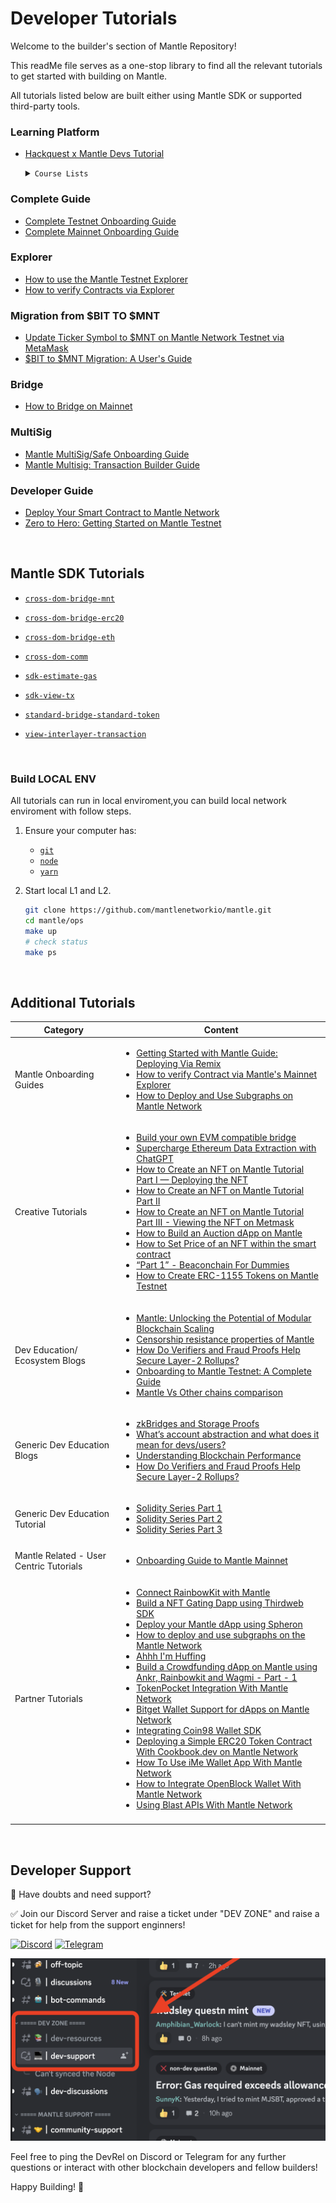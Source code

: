 # Developer Tutorials

Welcome to the builder's section of Mantle Repository!

This readMe file serves as a one-stop library to find all the relevant tutorials to get started with building on Mantle.

All tutorials listed below are built either using Mantle SDK or supported third-party tools.
</br>

### Learning Platform

- [Hackquest x Mantle Devs Tutorial](https://www.mantle.hackquest.io/)

   <details>
   <summary><code>Course Lists</code></summary>

  - [Mantle Concept - #1 Layer-2]()
  - [Mantle Concept - #2 Rollup]()
  - [Mantle Concept - #3 Modular Blockchain]()
  - [Mantle Concept - #4 Data Availability]()
  - [Mantle Concept - #5 Bridge]()
  - [Mantle Concept - #6 EVM]()
  - [Mantle Concept - #7 Gas]()
  - [Mantle Concept - #8 Finality]()

   </details>

### Complete Guide

- [Complete Testnet Onboarding Guide](https://www.mantle.xyz/blog/developers/onboarding-to-mantle-testnet-a-complete-guide)
- [Complete Mainnet Onboarding Guide](https://www.mantle.xyz/blog/developers/getting-onboarded-to-mantle-mainnet)

### Explorer

- [How to use the Mantle Testnet Explorer](https://www.mantle.xyz/blog/education/mantle-block-explorer)
- [How to verify Contracts via Explorer](https://www.mantle.xyz/blog/developers/how-to-verify-contracts-via-mantles-mainnet-explorer)

### Migration from $BIT TO $MNT

- [Update Ticker Symbol to $MNT on Mantle Network Testnet via MetaMask](https://www.mantle.xyz/blog/guidance/update-ticker-symbol-to-mnt-on-mantle-network-testnet-via-metamask)
- [$BIT to $MNT Migration: A User's Guide](https://www.mantle.xyz/blog/announcements/bit-to-mnt-user-guide)

### Bridge

- [How to Bridge on Mainnet](https://www.mantle.xyz/blog/announcements/bridging-on-mantle-mainnet)

### MultiSig

- [Mantle MultiSig/Safe Onboarding Guide](https://www.mantle.xyz/blog/guidance/mantle-multisig-a-complete-onboarding-guide)
- [Mantle Multisig: Transaction Builder Guide](https://www.mantle.xyz/blog/developers/mantle-multisig-transaction-builder-guide#)

### Developer Guide

- [Deploy Your Smart Contract to Mantle Network](https://www.mantle.xyz/blog/developers/deploy-your-smart-contract-to-mantle-network)
- [Zero to Hero: Getting Started on Mantle Testnet](https://www.mantle.xyz/blog/developers/zero-to-hero-getting-started-on-mantle-testnet)

</br>

## Mantle SDK Tutorials

- [`cross-dom-bridge-mnt`](./cross-dom-bridge-mnt/README.md)

- [`cross-dom-bridge-erc20`](./cross-dom-bridge-erc20/README.md)

- [`cross-dom-bridge-eth`](./cross-dom-bridge-eth/README.md)

- [`cross-dom-comm`](./cross-dom-comm/README.md)

- [`sdk-estimate-gas`](./sdk-estimate-gas/README.md)

- [`sdk-view-tx`](./sdk-view-tx/README.md)

- [`standard-bridge-standard-token`](./standard-bridge-standard-token/README.md)

- [`view-interlayer-transaction`](https://www.mantle.xyz/blog/developers/how-to-view-interlayer-transactions)

</br>

### Build LOCAL ENV

All tutorials can run in local enviroment,you can build local network enviroment with follow steps.

1. Ensure your computer has:

   - [`git`](https://git-scm.com/downloads)
   - [`node`](https://nodejs.org/en/)
   - [`yarn`](https://classic.yarnpkg.com/lang/en/docs/install/#mac-stable)

1. Start local L1 and L2.
   ```sh
   git clone https://github.com/mantlenetworkio/mantle.git
   cd mantle/ops
   make up
   # check status
   make ps
   ```

</br>

## Additional Tutorials

| Category                                | Content                                                                                                                                                                                                                                                                                                                                                                                                                                                                                                                                                                                                                                                                                                                                                                                                                                                                                                                                                                                                                                                                                                                                                                                                                                                                                                                                                                                                                                                                                                                                                                                                                                                                                                                                                                                                                                                                                                                              |
| --------------------------------------- | ------------------------------------------------------------------------------------------------------------------------------------------------------------------------------------------------------------------------------------------------------------------------------------------------------------------------------------------------------------------------------------------------------------------------------------------------------------------------------------------------------------------------------------------------------------------------------------------------------------------------------------------------------------------------------------------------------------------------------------------------------------------------------------------------------------------------------------------------------------------------------------------------------------------------------------------------------------------------------------------------------------------------------------------------------------------------------------------------------------------------------------------------------------------------------------------------------------------------------------------------------------------------------------------------------------------------------------------------------------------------------------------------------------------------------------------------------------------------------------------------------------------------------------------------------------------------------------------------------------------------------------------------------------------------------------------------------------------------------------------------------------------------------------------------------------------------------------------------------------------------------------------------------------------------------------ |
| Mantle Onboarding Guides                | <ul><li> [Getting Started with Mantle Guide: Deploying Via Remix](https://www.mantle.xyz/blog/developers/deploy-your-smart-contract-to-mantle-network) </li><li> [How to verify Contract via Mantle's Mainnet Explorer](https://www.mantle.xyz/blog/developers/how-to-verify-contracts-via-mantles-mainnet-explorer) </li><li> [How to Deploy and Use Subgraphs on Mantle Network](https://www.mantle.xyz/blog/developers/deploy-and-use-subgraphs-mantle-network)                                                                                                                                                                                                                                                                                                                                                                                                                                                                                                                                                                                                                                                                                                                                                                                                                                                                                                                                                                                                                                                                                                                                                                                                                                                                                                                                                                                                                                                                   |
| Creative Tutorials                      | <ul><li> [Build your own EVM compatible bridge](https://www.mantle.xyz/blog/developers/how-to-create-an-evm-compatible-bridge-on-mantle) </li><li> [Supercharge Ethereum Data Extraction with ChatGPT](https://www.mantle.xyz/blog/developers/supercharge-ethereum-data-extraction-with-chatgpt)</li><li> [How to Create an NFT on Mantle Tutorial Part I — Deploying the NFT](https://www.mantle.xyz/blog/developers/how-to-create-an-nft-on-mantle-tutorial-part-i-deploying-the-nft)</li><li> [How to Create an NFT on Mantle Tutorial Part II](https://www.mantle.xyz/blog/developers/how-to-create-an-nft-on-mantle-tutorial-part-ii-minting-the-deployed-nft)</li><li>[How to Create an NFT on Mantle Tutorial Part III - Viewing the NFT on Metmask](https://www.mantle.xyz/blog/developers/how-to-create-an-nft-on-mantle-tutorial-part-iii-how-to-view-the-deployed-nft-on-metamask-) </li><li> [How to Build an Auction dApp on Mantle](https://www.mantle.xyz/blog/developers/how-to-build-auction-dapp-on-mantle) </li><li> [How to Set Price of an NFT within the smart contract](https://www.mantle.xyz/blog/developers/how-to-set-price-nft-within-smart-contract) </li><li> [“Part 1” - Beaconchain For Dummies](https://www.mantle.xyz/blog/developers/pos-ethereum-beacon-chain-for-dummies) </li><li> [How to Create ERC-1155 Tokens on Mantle Testnet](https://www.mantle.xyz/blog/developers/how-create-erc-1155-tokens-mantle-network) </li></ul>                                                                                                                                                                                                                                                                                                                                                                                                                                                              |
| Dev Education/ Ecosystem Blogs          | <ul><li> [Mantle: Unlocking the Potential of Modular Blockchain Scaling](https://www.mantle.xyz/blog/developers/mantle-unlocking-the-potential-of-modular-blockchain-scaling) </li><li> [Censorship resistance properties of Mantle](https://www.mantle.xyz/blog/education/censorship-resistance-properties-of-mantle) </li><li> [How Do Verifiers and Fraud Proofs Help Secure Layer-2 Rollups?](https://www.mantle.xyz/blog/education/how-do-verifiers-and-fraud-proofs-help-secure-layer-2-rollups) </li><li> [Onboarding to Mantle Testnet: A Complete Guide](https://www.mantle.xyz/blog/developers/onboarding-to-mantle-testnet-a-complete-guide) </li><li> [Mantle Vs Other chains comparison](https://www.mantle.xyz/blog/education/diving-into-the-rollup-landscape-zero-knowledge-and-optimistic)                                                                                                                                                                                                                                                                                                                                                                                                                                                                                                                                                                                                                                                                                                                                                                                                                                                                                                                                                                                                                                                                                                                          |
| Generic Dev Education Blogs             | <ul><li> [zkBridges and Storage Proofs](https://www.mantle.xyz/blog/research/zkbridges-storage-proofs) </li><li> [What’s account abstraction and what does it mean for devs/users?](https://www.mantle.xyz/blog/education/account-abstraction-and-what-it-means-for-dapp-users-and-developers) </li><li> [Understanding Blockchain Performance]()</li><li> [How Do Verifiers and Fraud Proofs Help Secure Layer-2 Rollups?](https://www.mantle.xyz/blog/education/how-do-verifiers-and-fraud-proofs-help-secure-layer-2-rollups)                                                                                                                                                                                                                                                                                                                                                                                                                                                                                                                                                                                                                                                                                                                                                                                                                                                                                                                                                                                                                                                                                                                                                                                                                                                                                                                                                                                                     |
| Generic Dev Education Tutorial          | <ul><li> [Solidity Series Part 1 ](https://www.mantle.xyz/blog/developers/learn-on-mantle-solidity-series-part-1) </li><li> [Solidity Series Part 2 ](https://www.mantle.xyz/blog/developers/learn-on-mantle-solidity-series-part-2)</li><li> [Solidity Series Part 3 ](https://www.mantle.xyz/blog/education/solidity-series-part-3-call-vs-delegatecall)                                                                                                                                                                                                                                                                                                                                                                                                                                                                                                                                                                                                                                                                                                                                                                                                                                                                                                                                                                                                                                                                                                                                                                                                                                                                                                                                                                                                                                                                                                                                                                           |
| Mantle Related - User Centric Tutorials | <ul><li> [Onboarding Guide to Mantle Mainnet](https://www.mantle.xyz/blog/developers/getting-onboarded-to-mantle-mainnet)                                                                                                                                                                                                                                                                                                                                                                                                                                                                                                                                                                                                                                                                                                                                                                                                                                                                                                                                                                                                                                                                                                                                                                                                                                                                                                                                                                                                                                                                                                                                                                                                                                                                                                                                                                                                            |
| Partner Tutorials                       | <ul><li> [Connect RainbowKit with Mantle](https://www.mantle.xyz/blog/developers/connect-rainbowkit-with-mantle-testnet) </li><li> [Build a NFT Gating Dapp using Thirdweb SDK](https://www.mantle.xyz/blog/developers/building-an-nft-gating-dapp-using-thirdweb-sdk) </li><li>[Deploy your Mantle dApp using Spheron](https://www.mantle.xyz/blog/developers/deploy-and-use-subgraphs-mantle-network) </li><li> [How to deploy and use subgraphs on the Mantle Network ](https://www.mantle.xyz/blog/developers/deploy-and-use-subgraphs-mantle-network)</li><li> [Ahhh I'm Huffing](https://www.mantle.xyz/blog/developers/low-level-evm-programming-in-huff) </li><li> [Build a Crowdfunding dApp on Mantle using Ankr, Rainbowkit and Wagmi - Part - 1](https://www.mantle.xyz/blog/developers/build-a-crowdfunding-dapp-on-mantle-network-using-ankr-part-1) </li><li> [TokenPocket Integration With Mantle Network](https://www.mantle.xyz/blog/developers/token-pocket-integration-mantle-network) </li><li> [Bitget Wallet Support for dApps on Mantle Network](https://www.mantle.xyz/blog/developers/bitget-wallet-support-dapps-mantle-network) </li><li> [Integrating Coin98 Wallet SDK](https://www.mantle.xyz/blog/developers/integrating-coin98-wallet-sdk) </li><li> [Deploying a Simple ERC20 Token Contract With Cookbook.dev on Mantle Network](https://www.mantle.xyz/blog/developers/deploying-simple-erc-20-token-contract-cookbook-dev-mantle-network) </li><li> [How To Use iMe Wallet App With Mantle Network ](https://www.mantle.xyz/blog/developers/how-to-use-ime-wallet-with-mantle-network) </li><li> [How to Integrate OpenBlock Wallet With Mantle Network](https://www.mantle.xyz/blog/developers/how-to-integrate-open-block-wallet-with-mantle-network)</li><li> [Using Blast APIs With Mantle Network](https://www.mantle.xyz/blog/developers/using-blast-apis-with-mantle-network) </li></ul> |
|                                         |

</br>

## Developer Support

🛑 Have doubts and need support?

✅ Join our Discord Server and raise a ticket under "DEV ZONE" and raise a ticket for help from the support enginners!

[![Discord](https://img.shields.io/badge/Discord-7289DA?style=for-the-badge&logo=discord&logoColor=white)](https://discord.gg/0xmantle)
[![Telegram](https://img.shields.io/badge/Telegram-2CA5E0?style=for-the-badge&logo=telegram&logoColor=white)](https://t.me/mantledevs)

![image info](./img/support_img.png)

Feel free to ping the DevRel on Discord or Telegram for any further questions or interact with other blockchain developers and fellow builders!

Happy Building! 🫡
